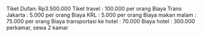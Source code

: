 Tiket Dufan: Rp3.500.000
Tiket travel : 100.000 per orang
Biaya Trans Jakarta : 5.000 per orang
Biaya KRL : 5.000 per orang
Biaya makan malam : 75.000 per orang
Biaya transportasi ke hotel : 70.000
Biaya hotel : 300.000 perkamar, sewa 2 kamar
